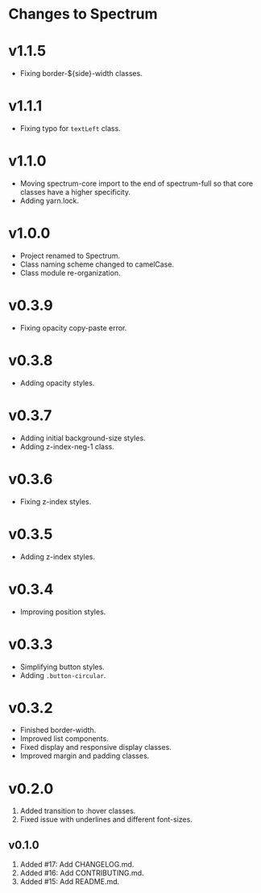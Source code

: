 # Changes to Spectrum

# v1.1.5

* Fixing border-${side}-width classes.


# v1.1.1

* Fixing typo for `textLeft` class.

# v1.1.0

* Moving spectrum-core import to the end of spectrum-full so that core classes
  have a higher specificity.
* Adding yarn.lock.

# v1.0.0

* Project renamed to Spectrum.
* Class naming scheme changed to camelCase.
* Class module re-organization.

# v0.3.9

* Fixing opacity copy-paste error.

# v0.3.8

* Adding opacity styles.

# v0.3.7

* Adding initial background-size styles.
* Adding z-index-neg-1 class.

# v0.3.6

* Fixing z-index styles.

# v0.3.5

* Adding z-index styles.

# v0.3.4

* Improving position styles.

# v0.3.3

* Simplifying button styles.
* Adding `.button-circular`.

# v0.3.2

* Finished border-width.
* Improved list components.
* Fixed display and responsive display classes.
* Improved margin and padding classes.

# v0.2.0

1. Added transition to :hover classes.
2. Fixed issue with underlines and different font-sizes.

## v0.1.0

1. Added #17: Add CHANGELOG.md.
2. Added #16: Add CONTRIBUTING.md.
3. Added #15: Add README.md.
